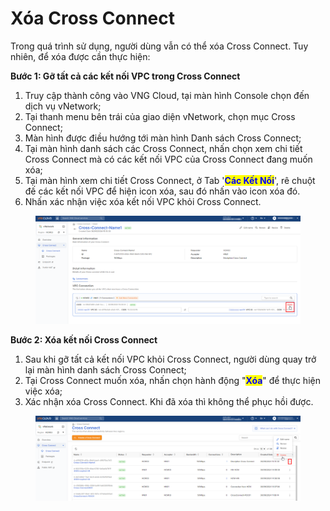 # Xóa Cross Connect

Trong quá trình sử dụng, người dùng vẫn có thể xóa Cross Connect. Tuy nhiên, để xóa được cần thực hiện:

**Bước 1: Gỡ tất cả các kết nối VPC trong Cross Connect**

1. Truy cập thành công vào VNG Cloud, tại màn hình Console chọn đến dịch vụ vNetwork;
2. Tại thanh menu bên trái của giao diện vNetwork, chọn mục Cross Connect;
3. Màn hình được điều hướng tới màn hình Danh sách Cross Connect;
4. Tại màn hình danh sách các Cross Connect, nhấn chọn xem chi tiết Cross Connect mà có các kết nối VPC của Cross Connect đang muốn xóa;
5. Tại màn hình xem chi tiết Cross Connect, ở Tab '<mark style="color:blue;">**Các Kết Nối**</mark>', rê chuột đế các kết nối VPC để hiện icon xóa, sau đó nhấn vào icon xóa đó.&#x20;
6. Nhấn xác nhận việc xóa kết nối VPC khỏi Cross Connect.

<figure><img src="../../.gitbook/assets/image (14).png" alt=""><figcaption></figcaption></figure>

**Bước 2: Xóa kết nối Cross Connect**

1. Sau khi gỡ tất cả kết nối VPC khỏi Cross Connect, người dùng quay trở lại màn hình danh sách Cross Connect;
2. Tại Cross Connect muốn xóa, nhấn chọn hành động "<mark style="color:blue;">**Xóa**</mark>" để thực hiện việc xóa;
3. Xác nhận xóa Cross Connect. Khi đã xóa thì không thể phục hồi được.

<figure><img src="../../.gitbook/assets/image (15).png" alt=""><figcaption></figcaption></figure>
